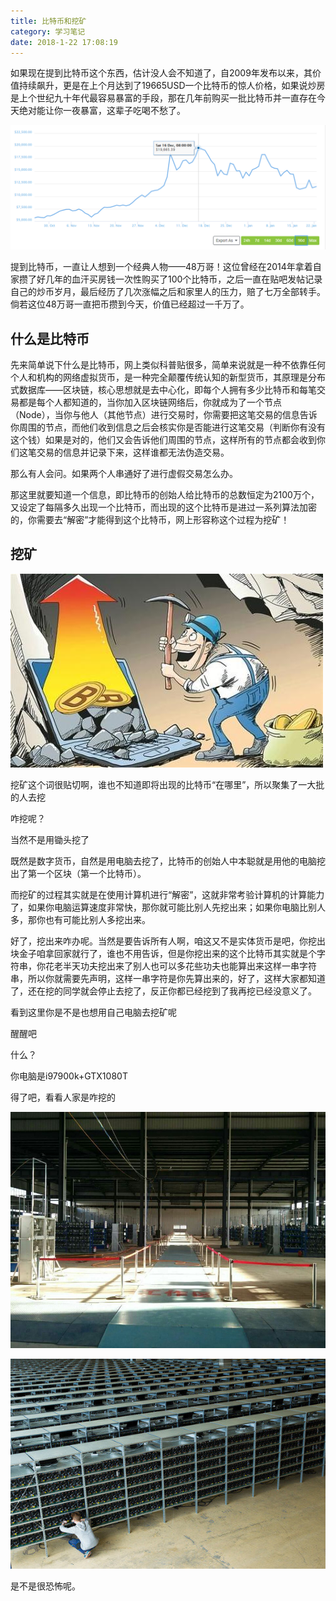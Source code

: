 ```yaml
---
title: 比特币和挖矿
category: 学习笔记
date: 2018-1-22 17:08:19
---
```


如果现在提到比特币这个东西，估计没人会不知道了，自2009年发布以来，其价值持续飙升，更是在上个月达到了19665USD一个比特币的惊人价格，如果说炒房是上个世纪九十年代最容易暴富的手段，那在几年前购买一批比特币并一直存在今天绝对能让你一夜暴富，这辈子吃喝不愁了。

![](/pics/2018/01/2201.png)



提到比特币，一直让人想到一个经典人物——48万哥！这位曾经在2014年拿着自家攒了好几年的血汗买房钱一次性购买了100个比特币，之后一直在贴吧发帖记录自己的炒币岁月，最后经历了几次涨幅之后和家里人的压力，赔了七万全部转手。倘若这位48万哥一直把币攒到今天，价值已经超过一千万了。


## 什么是比特币

先来简单说下什么是比特币，网上类似科普贴很多，简单来说就是一种不依靠任何个人和机构的网络虚拟货币，是一种完全颠覆传统认知的新型货币，其原理是分布式数据库——区块链，核心思想就是去中心化，即每个人拥有多少比特币和每笔交易都是每个人都知道的，当你加入区块链网络后，你就成为了一个节点（Node），当你与他人（其他节点）进行交易时，你需要把这笔交易的信息告诉你周围的节点，而他们收到信息之后会核实你是否能进行这笔交易（判断你有没有这个钱）如果是对的，他们又会告诉他们周围的节点，这样所有的节点都会收到你们这笔交易的信息并记录下来，这样谁都无法伪造交易。

那么有人会问。如果两个人串通好了进行虚假交易怎么办。

那这里就要知道一个信息，即比特币的创始人给比特币的总数恒定为2100万个，又设定了每隔多久出现一个比特币，而出现的这个比特币是进过一系列算法加密的，你需要去“解密”才能得到这个比特币，网上形容称这个过程为挖矿！

## 挖矿

![](/pics/2018/01/2204.jpg)

挖矿这个词很贴切啊，谁也不知道即将出现的比特币“在哪里”，所以聚集了一大批的人去挖

咋挖呢？

当然不是用锄头挖了

既然是数字货币，自然是用电脑去挖了，比特币的创始人中本聪就是用他的电脑挖出了第一个区块（第一个比特币）。

而挖矿的过程其实就是在使用计算机进行“解密”，这就非常考验计算机的计算能力了，如果你电脑运算速度非常快，那你就可能比别人先挖出来；如果你电脑比别人多，那你也有可能比别人多挖出来。

好了，挖出来咋办呢。当然是要告诉所有人啊，咱这又不是实体货币是吧，你挖出块金子咱拿回家就行了，谁也不用告诉，但是你挖出来的这个比特币其实就是个字符串，你花老半天功夫挖出来了别人也可以多花些功夫也能算出来这样一串字符串，所以你就需要先声明，这样一串字符是你先算出来的，好了，这样大家都知道了，还在挖的同学就会停止去挖了，反正你都已经挖到了我再挖已经没意义了。

看到这里你是不是也想用自己电脑去挖矿呢

醒醒吧

什么？

你电脑是i97900k+GTX1080T

得了吧，看看人家是咋挖的

![](/pics/2018/01/2202.jpg)

![](/pics/2018/01/2203.jpg)

是不是很恐怖呢。